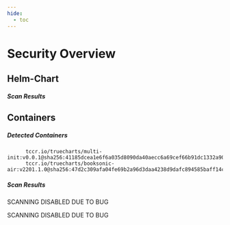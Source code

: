```yaml
---
hide:
  - toc
---
```


# Security Overview

<link href="https://truecharts.org/_static/trivy.css" type="text/css" rel="stylesheet" />

## Helm-Chart

##### Scan Results


## Containers

##### Detected Containers

          tccr.io/truecharts/multi-init:v0.0.1@sha256:41185dcea1e6f6a035d8090da40aecc6a69cef66b91dc1332a90c9d22861d367
          tccr.io/truecharts/booksonic-air:v2201.1.0@sha256:47d2c309afa04fe69b2a96d3daa4238d9dafc894585baff14cef2cf814ade845

##### Scan Results

SCANNING DISABLED DUE TO BUG

SCANNING DISABLED DUE TO BUG
